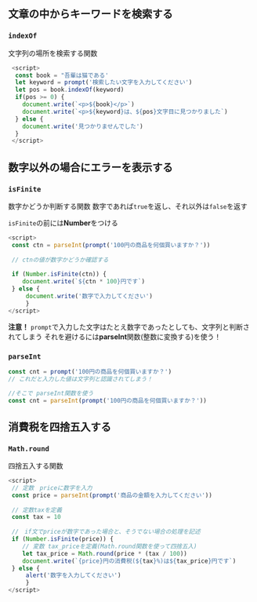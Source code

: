 ## 文章の中からキーワードを検索する

### `indexOf`
文字列の場所を検索する関数

```JavaScript
 <script>
  const book = "吾輩は猫である'
  let keyword = prompt('検索したい文字を入力してください')  
  let pos = book.indexOf(keyword)  
  if(pos >= 0) {
    document.write(`<p>${book}</p>`)  
    document.write(`<p>${keyword}は、${pos}文字目に見つかりました`)
  } else {
    document.write('見つかりませんでした')
  }
 </script>
```

## 数字以外の場合にエラーを表示する

### `isFinite`
数字かどうか判断する関数
数字であれば`true`を返し、それ以外は`false`を返す

`isFinite`の前には**Number**をつける
```JavaScript
<script>
 const ctn = parseInt(prompt('100円の商品を何個買いますか？'))
 
 // ctnの値が数字かどうか確認する
 
 if (Number.isFinite(ctn)) {
    document.write(`${ctn * 100}円です`)
 } else {
     document.write('数字で入力してください')
     }
</script>
```

**注意！**
`prompt`で入力した文字はたとえ数字であったとしても、文字列と判断されてしまう
それを避けるには**parseInt**関数(整数に変換する)を使う！

### `parseInt`

```JavaScript
const cnt = prompt('100円の商品を何個買いますか？')
// これだと入力した値は文字列と認識されてしまう！

//そこで parseInt関数を使う
const cnt = parseInt(prompt('100円の商品を何個買いますか？'))
```

## 消費税を四捨五入する

### `Math.round`
四捨五入する関数

``` JavaScript
<script>
 // 定数　priceに数字を入力
 const price = parseInt(prompt('商品の金額を入力してください'))
 
 // 定数taxを定義
 const tax = 10
 
 //　if文でpriceが数字であった場合と、そうでない場合の処理を記述
 if (Number.isFinite(price)) {
    // 変数 tax_priceを定義(Math.round関数を使って四捨五入)
    let tax_price = Math.round(price * (tax / 100))
    document.write(`{price}円の消費税(${tax}%)は${tax_price}円です`)
 } else {
     alert('数字を入力してください')
     }
</script>
```
